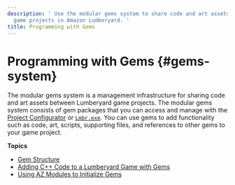 ```yaml
---
description: ' Use the modular gems system to share code and art assets between your
  game projects in Amazon Lumberyard. '
title: Programming with Gems
---
```

# Programming with Gems {#gems-system}

The modular gems system is a management infrastructure for sharing code and art assets between Lumberyard game projects\. The modular gems system consists of gem packages that you can access and manage with the [Project Configurator](/docs/userguide/configurator/intro.md) or [`Lmbr.exe`](/docs/userguide/lmbr-exe.md)\. You can use gems to add functionality such as code, art, scripts, supporting files, and references to other gems to your game project\.

**Topics**
+ [Gem Structure](/docs/userguide/gems/structure.md)
+ [Adding C\+\+ Code to a Lumberyard Game with Gems](/docs/userguide/components/entity-system-pg-gems-code.md)
+ [Using AZ Modules to Initialize Gems](/docs/userguide/modules/s-intro.md)
